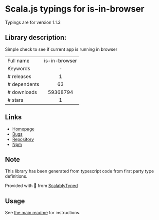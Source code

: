 
# Scala.js typings for is-in-browser

Typings are for version 1.1.3

## Library description:
Simple check to see if current app is running in browser

|                    |                 |
| ------------------ | :-------------: |
| Full name          | is-in-browser |
| Keywords           | - |
| # releases         | 1 |
| # dependents       | 63 |
| # downloads        | 59368794 |
| # stars            | 1 |

## Links
- [Homepage](https://github.com/tuxsudo/is-in-browser#readme)
- [Bugs](https://github.com/tuxsudo/is-in-browser/issues)
- [Repository](https://github.com/tuxsudo/is-in-browser)
- [Npm](https://www.npmjs.com/package/is-in-browser)
    


## Note
This library has been generated from typescript code from first party type definitions.

Provided with :purple_heart: from [ScalablyTyped](https://github.com/oyvindberg/ScalablyTyped)

## Usage
See [the main readme](../../readme.md) for instructions.



